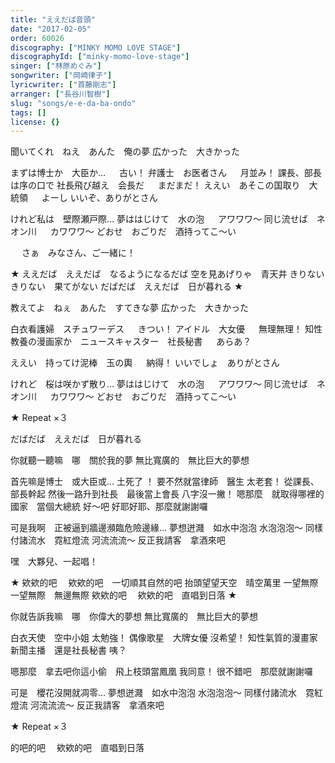 ```yaml
---
title: "ええだば音頭"
date: "2017-02-05"
order: 60026
discography: ["MINKY MOMO LOVE STAGE"]
discographyId: ["minky-momo-love-stage"]
singer: ["林原めぐみ"]
songwriter: ["岡崎律子"]
lyricwriter: ["首藤剛志"]
arranger: ["長谷川智樹"]
slug: "songs/e-e-da-ba-ondo"
tags: []
license: {}
---
```


聞いてくれ　ねえ　あんた　俺の夢 
広かった　大きかった 

まずは博士か　大臣か… 
　 古い！ 
弁護士　お医者さん 
　 月並み！ 
課長、部長は序の口で 
社長飛び越え　会長だ 
　 まだまだ！ 
ええい　あそこの国取り　大統領 
　 よーし 
いいぞ、ありがとさん 

けれど私は　壁際瀬戸際… 
夢ははじけて　水の泡 
　 アワワワ～ 
同じ流せば　ネオン川 
　 カワワワ～ 
どおせ　おごりだ　酒持ってこ～い 

　 さぁ　みなさん、ご一緒に！ 

★ ええだば　ええだば　なるようになるだば 
空を見あげりゃ　青天井 
きりない　きりない　果てがない 
だばだば　ええだば　日が暮れる ★ 

教えてよ　ねぇ　あんた　すてきな夢 
広かった　大きかった 

白衣看護婦　スチュワーデス 
　 きつい！ 
アイドル　大女優 
　 無理無理！ 
知性教養の漫画家か　ニュースキャスター　社長秘書 
　 あらあ？ 

ええい　持ってけ泥棒　玉の輿 
　 納得！ 
いいでしょ　ありがとさん 

けれど　桜は咲かず散り… 
夢ははじけて　水の泡 
　 アワワワ～ 
同じ流せば　ネオン川 
　 カワワワ～ 
どおせ　おごりだ　酒持ってこ～い 

★ Repeat ×３

だばだば　ええだば　日が暮れる

你就聽一聽嘛　哪　關於我的夢
無比寬廣的　無比巨大的夢想

首先嘛是博士　或大臣或… 
土死了 ！ 
要不然就當律師　醫生
太老套！ 
從課長、部長幹起
然後一路升到社長　最後當上會長
八字沒一撇！ 
嗯那麼　就取得哪裡的國家　當個大總統
好～吧
好耶好耶、那麼就謝謝囉

可是我啊　正被逼到牆邊瀕臨危險邊緣… 
夢想迸濺　如水中泡泡
水泡泡泡～ 
同樣付諸流水　霓紅燈流
河流流流～ 
反正我請客　拿酒來吧

嘿　大夥兒、一起唱！ 

★ 欸欸的吧　 欸欸的吧　一切順其自然的吧
抬頭望望天空　晴空萬里
一望無際　一望無際　無邊無際
欸欸的吧　 欸欸的吧　直唱到日落 ★ 

你就告訴我嘛　哪　你偉大的夢想
無比寬廣的　無比巨大的夢想

白衣天使　空中小姐
太勉強！ 
偶像歌星　大牌女優
沒希望！ 
知性氣質的漫畫家　新聞主播　還是社長秘書
咦？ 

嗯那麼　拿去吧你這小偷　飛上枝頭當鳳凰
我同意！ 
很不錯吧　那麼就謝謝囉

可是　櫻花沒開就凋零… 
夢想迸濺　如水中泡泡
水泡泡泡～ 
同樣付諸流水　霓紅燈流
河流流流～ 
反正我請客　拿酒來吧

★ Repeat ×３

的吧的吧　 欸欸的吧　直唱到日落
